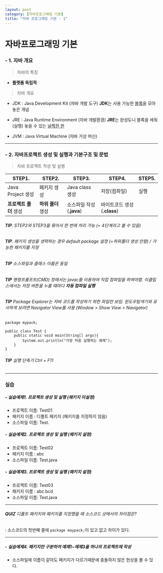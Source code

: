 ```yaml
---
layout: post
category: [자바프로그래밍 기본]
title: "자바 프로그래밍 기본 - 1"
---
```


# 자바프로그래밍 기본

### - 1. 자바 개요

> 자바의 특징 

* **플랫폼 독립적**

> 자바 개요

* JDK : Java Development Kit (자바 개발 도구)
    **JDK**는 사용 가능한 <u>블록</u>을 모아 놓은 개념

* JRE : Java Runtime Environment (자바 개발환경)
    **JRE**는 완성도니 블록을 세워(실행) 놓을 수 있는 <u>널찍한 판</u>

* JVM : Java Virtual Machine (자바 가상 머신)

---

### - 2.  자바프로젝트 생성 및 실행과 기본구조 및 문법

> 자바 프로젝트 작성 및 실행

|STEP1.|STEP2.|STEP3.|STEP4.|STEP5.|
|--|--|--|--|--|
|Java Project 생성|패키지 생성|Java class 생성|저장(컴파일)|실행|
|**프로젝트 폴더** 생성|**하위 폴더** 생성|소스파일 작성(**.java**)|바이트코드 생성(**.class**)| |

###### **TIP**. STEP2와 STEP3을 묶어서 한 번에 처리 가능 (= 4단계라고 볼 수 있음)
###### **TIP**. 패키지 생성을 생략하는 경우 default package 설정 (=하위폴더 생성 안함) /  가능한 패키지를 지정
###### **TIP** 소스파일과 클래스 이름은 동일
###### **TIP** 명령프롬프트(CMD) 창에서는 javac를 이용하여 직접 컴파일을 하여야함. 이클립스에서는 저장 버튼을 누를 때마다 **자동 컴파일 실행**
###### **TIP** Package Explorer는 자바 코드를 작성하기 위한 파일만 보임. 윈도우탐색기와 유사하게 보려면 Navigator View를 사용 (Window > Show View > Navigator)

```
package mypack;

public class Test { 
    public static void main(String[] args){
        System.out.println("가장 처음 실행하는 예제");
    }
}
```

###### **TIP** 실행 단축기 Ctrl + F11
---
### 실습

##### - 실습예제1. 프로젝트 생성 및 실행 (패키지 미설정)
- 프로젝트 이름: Test01
- 패키지 이름 : 디폴트 패키지 (패키지를 지정하지 않음)
- 소스파일 이름: Test.

##### - 실습예제2. 프로젝트 생성 및 실행 (패키지 설정)
- 프로젝트 이름: Test02
- 패키지 이름 : abc
- 소스파일 이름: Test.java

##### - 실습예제3. 프로젝트 생성 및 실행 (패키지 설정)
- 프로젝트 이름: Test03
- 패키지 이름 : abc.bcd
- 소스파일 이름: Test.java

---

###### **QUIZ** 디폴트 패키지와 패키지를 지정했을 때 소스코드 상에서의 차이점은?
: 소스코드의 첫번째 줄에 `package maypack;`이 있고 없고 차이가 있다.

---

##### - 실습예제4. 패키지만 구분하여 예제1~예제3을 하나의 프로젝트에 작성
* 소스파일에 이름이 같아도 패키지가 다르기때문에 충돌하지 않은 현상을 볼 수 있다.

